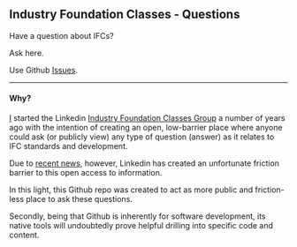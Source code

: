## Industry Foundation Classes - Questions
Have a question about IFCs?  

Ask here.  

Use Github [Issues](https://github.com/IndustryFoundationClasses/Questions/issues).

--- 

#### Why?
[I](https://github.com/theoryshaw) started the Linkedin [Industry Foundation Classes Group](https://www.linkedin.com/groups/3690870) a number of years ago with the intention of creating an open, low-barrier place where anyone could ask (or publicly view) any type of question (answer) as it relates to IFC standards and development.

Due to [recent news](http://marketingland.com/linkedin-is-making-all-linkedin-groups-private-starting-oct-14-145530), however, Linkedin has created an unfortunate friction barrier to this open access to information.

In this light, this Github repo was created to act as more public and friction-less place to ask these questions.

Secondly, being that Github is inherently for software development, its native tools will undoubtedly prove helpful drilling into specific code and content.




